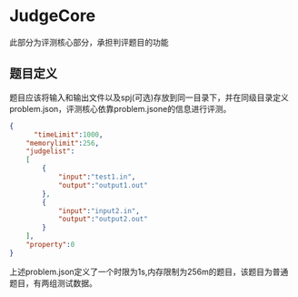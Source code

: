 # JudgeCore

此部分为评测核心部分，承担判评题目的功能

## 题目定义

题目应该将输入和输出文件以及spj(可选)存放到同一目录下，并在同级目录定义problem.json，评测核心依靠problem.jsone的信息进行评测。

```json
{
 	  "timeLimit":1000,
    "memorylimit":256,
    "judgelist":
    [
        {
            "input":"test1.in",
            "output":"output1.out"
        },
        {
            "input":"input2.in",
            "output":"output2.out"
        }
    ],
    "property":0
}
```

上述problem.json定义了一个时限为1s,内存限制为256m的题目，该题目为普通题目，有两组测试数据。
